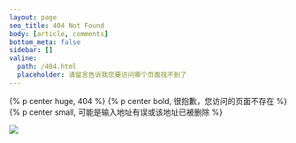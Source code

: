 ```yaml
---
layout: page
seo_title: 404 Not Found
body: [article, comments]
bottom_meta: false
sidebar: []
valine:
  path: /404.html
  placeholder: 请留言告诉我您要访问哪个页面找不到了
---
```

{% p center huge, 404 %}
{% p center bold, 很抱歉，您访问的页面不存在 %}
{% p center small, 可能是输入地址有误或该地址已被删除 %}

![](https://cdn.jsdelivr.net/gh/XuxuGood/cdn@master/blogImages/site-img/404.png)
